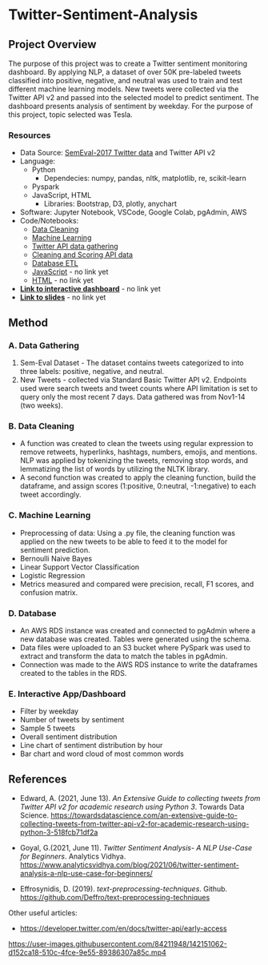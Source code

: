 # Twitter-Sentiment-Analysis

## Project Overview
The purpose of this project was to create a Twitter sentiment monitoring dashboard. By applying NLP, a dataset of over 50K pre-labeled tweets classified into positive, negative, and neutral was used to train and test different machine learning models. New tweets were collected via the Twitter API v2 and passed into the selected model to predict sentiment. The dashboard presents analysis of sentiment by weekday. For the purpose of this project, topic selected was Tesla.

### Resources
- Data Source: [SemEval-2017 Twitter data](https://alt.qcri.org/semeval2017/task4/) and Twitter API v2
- Language: 
    - Python
        - Dependecies: numpy, pandas, nltk, matplotlib, re, scikit-learn
    - Pyspark
    - JavaScript, HTML
        - Libraries: Bootstrap, D3, plotly, anychart
- Software: Jupyter Notebook, VSCode, Google Colab, pgAdmin, AWS
- Code/Notebooks:
    - [Data Cleaning](Cleaning_PseudoCode/Final_Data_Cleaning.ipynb)
    - [Machine Learning](Modeling/Practice_Modeling_InitialData.ipynb)
    - [Twitter API data gathering](Twitter%20V2%20API%20Call%20Final%20with%20Looping.ipynb)
    - [Cleaning and Scoring API data](clean_score_tweets.ipynb)
    - [Database ETL](Database/ETL.ipynb)
    - [JavaScript]() - no link yet
    - [HTML]() - no link yet
- **[Link to interactive dashboard]()** - no link yet
- **[Link to slides]()** - no link yet

## Method

### A. Data Gathering
1. Sem-Eval Dataset - The dataset contains tweets categorized to into three labels: positive, negative, and neutral. 
2. New Tweets - collected via Standard Basic Twitter API v2. Endpoints used were search tweets and tweet counts where API limitation is set to query only the most recent 7 days. Data gathered was from Nov1-14 (two weeks). 

### B. Data Cleaning
- A function was created to clean the tweets using regular expression to remove retweets, hyperlinks, hashtags, numbers, emojis, and mentions. NLP was applied by tokenizing the tweets, removing stop words, and lemmatizing the list of words by utilizing the NLTK library.
- A second function was created to apply the cleaning function, build the dataframe, and assign scores (1:positive, 0:neutral, -1:negative) to each tweet accordingly. 

### C. Machine Learning
- Preprocessing of data: Using a .py file, the cleaning function was applied on the new tweets to be able to feed it to the model for sentiment prediction.
- Bernoulli Naive Bayes 
- Linear Support Vector Classification 
- Logistic Regression
- Metrics measured and compared were precision, recall, F1 scores, and confusion matrix.

### D. Database
- An AWS RDS instance was created and connected to pgAdmin where a new database was created. Tables were generated using the schema.
- Data files were uploaded to an S3 bucket where PySpark was used to extract and transform the data to match the tables in pgAdmin.
- Connection was made to the AWS RDS instance to write the dataframes created to the tables in the RDS. 

### E. Interactive App/Dashboard
- Filter by weekday
- Number of tweets by sentiment
- Sample 5 tweets
- Overall sentiment distribution    
- Line chart of sentiment distribution by hour
- Bar chart and word cloud of most common words 

## References

- Edward, A. (2021, June 13). *An Extensive Guide to collecting tweets from Twitter API v2 for academic research using Python 3*. Towards Data Science. https://towardsdatascience.com/an-extensive-guide-to-collecting-tweets-from-twitter-api-v2-for-academic-research-using-python-3-518fcb71df2a

- Goyal, G.(2021, June 11). *Twitter Sentiment Analysis- A NLP Use-Case for Beginners*. Analytics Vidhya. https://www.analyticsvidhya.com/blog/2021/06/twitter-sentiment-analysis-a-nlp-use-case-for-beginners/

- Effrosynidis, D. (2019). *text-preprocessing-techniques*. Github. https://github.com/Deffro/text-preprocessing-techniques

Other useful articles:
- https://developer.twitter.com/en/docs/twitter-api/early-access 




https://user-images.githubusercontent.com/84211948/142151062-d152ca18-510c-4fce-9e55-89386307a85c.mp4



